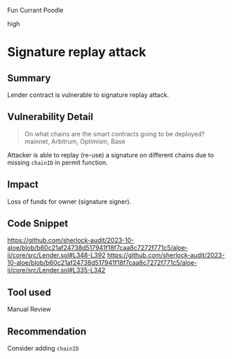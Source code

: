 Fun Currant Poodle

high

# Signature replay attack
## Summary
Lender contract is vulnerable to signature replay attack.

## Vulnerability Detail

> On what chains are the smart contracts going to be deployed?
> mainnet, Arbitrum, Optimism, Base

Attacker is able to replay (re-use) a signature on different chains due to missing `chainID` in permit function.
## Impact

Loss of funds for owner (signature signer).

## Code Snippet

https://github.com/sherlock-audit/2023-10-aloe/blob/b60c21af24738d517941f18f7caa8c7272f771c5/aloe-ii/core/src/Lender.sol#L348-L392
https://github.com/sherlock-audit/2023-10-aloe/blob/b60c21af24738d517941f18f7caa8c7272f771c5/aloe-ii/core/src/Lender.sol#L335-L342
## Tool used

Manual Review

## Recommendation

Consider adding `chainID`